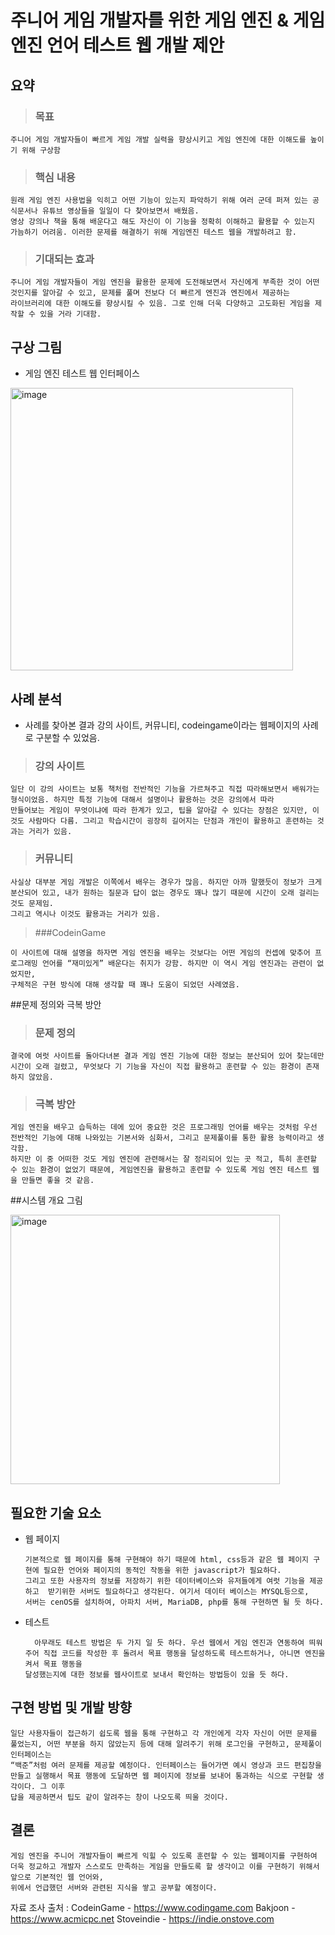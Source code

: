 # 주니어 게임 개발자를 위한 게임 엔진 & 게임 엔진 언어 테스트 웹 개발 제안

## 요약 

> ### 목표

    주니어 게임 개발자들이 빠르게 게임 개발 실력을 향상시키고 게임 엔진에 대한 이해도를 높이기 위해 구상함

> ### 핵심 내용
    원래 게임 엔진 사용법을 익히고 어떤 기능이 있는지 파악하기 위해 여러 군데 퍼져 있는 공식문서나 유튜브 영상들을 일일이 다 찾아보면서 배웠음. 
    영상 강의나 책을 통해 배운다고 해도 자신이 이 기능을 정확히 이해하고 활용할 수 있는지 가늠하기 어려움. 이러한 문제를 해결하기 위해 게임엔진 테스트 웹을 개발하려고 함.


> ### 기대되는 효과
    주니어 게임 개발자들이 게임 엔진을 활용한 문제에 도전해보면서 자신에게 부족한 것이 어떤 것인지를 알아갈 수 있고, 문제를 풀며 전보다 더 빠르게 엔진과 엔진에서 제공하는 
    라이브러리에 대한 이해도를 향상시킬 수 있음. 그로 인해 더욱 다양하고 고도화된 게임을 제작할 수 있을 거라 기대함. 

## 구상 그림

* 게임 엔진 테스트 웹 인터페이스

<img width="452" alt="image" src="https://github.com/forthecat/opensource/assets/127604331/5bb004df-95d5-4bc9-b51f-7282a1be7724">

## 사례 분석
+ 사례를 찾아본 결과 강의 사이트, 커뮤니티, codeingame이라는 웹페이지의 사례로 구분할 수 있었음.

> ### 강의 사이트
    일단 이 강의 사이트는 보통 책처럼 전반적인 기능을 가르쳐주고 직접 따라해보면서 배워가는 형식이었음. 하지만 특정 기능에 대해서 설명이나 활용하는 것은 강의에서 따라 
    만들어보는 게임이 무엇이냐에 따라 한계가 있고, 팁을 알아갈 수 있다는 장점은 있지만, 이것도 사람마다 다름. 그리고 학습시간이 굉장히 길어지는 단점과 개인이 활용하고 훈련하는 것과는 거리가 있음.

> ### 커뮤니티 
    사실상 대부분 게임 개발은 이쪽에서 배우는 경우가 많음. 하지만 아까 말했듯이 정보가 크게 분산되어 있고, 내가 원하는 질문과 답이 없는 경우도 꽤나 많기 때문에 시간이 오래 걸리는 것도 문제임. 
    그리고 역시나 이것도 활용과는 거리가 있음. 

> ###CodeinGame

    이 사이트에 대해 설명을 하자면 게임 엔진을 배우는 것보다는 어떤 게임의 컨셉에 맞추어 프로그래밍 언어를 “재미있게” 배운다는 취지가 강함. 하지만 이 역시 게임 엔진과는 관련이 없었지만, 
    구체적은 구현 방식에 대해 생각할 때 꽤나 도움이 되었던 사례였음. 

##문제 정의와 극복 방안

> ### 문제 정의
    결국에 여럿 사이트를 돌아다녀본 결과 게임 엔진 기능에 대한 정보는 분산되어 있어 찾는데만 시간이 오래 걸렸고, 무엇보다 기 기능을 자신이 직접 활용하고 훈련할 수 있는 환경이 존재하지 않았음.


> ### 극복 방안
    게임 엔진을 배우고 습득하는 데에 있어 중요한 것은 프로그래밍 언어를 배우는 것처럼 우선 전반적인 기능에 대해 나와있는 기본서와 심화서, 그리고 문제풀이를 통한 활용 능력이라고 생각함. 
    하지만 이 중 어떠한 것도 게임 엔진에 관련해서는 잘 정리되어 있는 곳 적고, 특히 훈련할 수 있는 환경이 없었기 때문에, 게임엔진을 활용하고 훈련할 수 있도록 게임 엔진 테스트 웹을 만들면 좋을 것 같음.


##시스템 개요 그림

<img width="431" alt="image" src="https://github.com/forthecat/opensource/assets/127604331/45effd6e-c52b-4270-a7e2-dcaa3795973e">

## 필요한 기술 요소

+ 웹 페이지

      기본적으로 웹 페이지를 통해 구현해야 하기 때문에 html, css등과 같은 웹 페이지 구현에 필요한 언어와 페이지의 동적인 작동을 위한 javascript가 필요하다.
      그리고 또한 사용자의 정보를 저장하기 위한 데이터베이스와 유저들에게 여럿 기능을 제공하고  받기위한 서버도 필요하다고 생각된다. 여기서 데이터 베이스는 MYSQL등으로,
      서버는 cenOS를 설치하여, 아파치 서버, MariaDB, php를 통해 구현하면 될 듯 하다.

+ 테스트

        아무래도 테스트 방법은 두 가지 일 듯 하다. 우선 웹에서 게임 엔진과 연동하여 띄워주어 직접 코드를 작성한 후 돌려서 목표 행동을 달성하도록 테스트하거나, 아니면 엔진을 켜서 목표 행동을
      달성했는지에 대한 정보를 웹사이트로 보내서 확인하는 방법등이 있을 듯 하다.

## 구현 방법 및 개발 방향

    일단 사용자들이 접근하기 쉽도록 웹을 통해 구현하고 각 개인에게 각자 자신이 어떤 문제를 풀었는지, 어떤 부분을 하지 않았는지 등에 대해 알려주기 위해 로그인을 구현하고, 문제풀이 인터페이스는 
    “백준”처럼 여러 문제를 제공할 예정이다. 인터페이스는 들어가면 예시 영상과 코드 편집창을 만들고 실행해서 목표 행동에 도달하면 웹 페이지에 정보를 보내어 통과하는 식으로 구현할 생각이다. 그 이후 
    답을 제공하면서 팁도 같이 알려주는 창이 나오도록 띄울 것이다.


## 결론

    게임 엔진을 주니어 개발자들이 빠르게 익힐 수 있도록 훈련할 수 있는 웹페이지를 구현하여 더욱 정교하고 개발자 스스로도 만족하는 게임을 만들도록 할 생각이고 이를 구현하기 위해서 앞으로 기본적인 웹 언어와, 
    위에서 언급했던 서버와 관련된 지식을 쌓고 공부할 예정이다.


자료 조사 출처 : 
CodeinGame - https://www.codingame.com
Bakjoon - https://www.acmicpc.net
Stoveindie - https://indie.onstove.com








